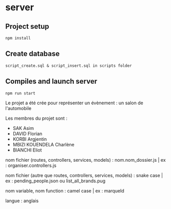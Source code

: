 # server
## Project setup
```
npm install
```

## Create database
```
script_create.sql & script_insert.sql in scripts folder
```

## Compiles and launch server
```
npm run start
```

Le projet a été crée pour représenter un évènement : un salon de l'automobile

Les membres du projet sont :
- SAK Asim
- DAVID Florian
- KORBI Argjentin
- MBIZI KOUENDELA Charlène
- BIANCHI Eliot

nom fichier (routes, controllers, services, models) : nom.nom_dossier.js | ex : organiser.controllers.js

nom fichier (autre que routes, controllers, services, models) : snake case | ex : pending_people.json ou list_all_brands.pug

nom variable, nom function : camel case | ex : marqueId

langue : anglais
